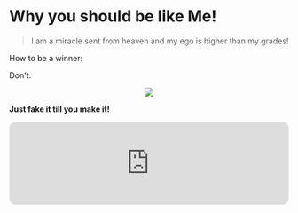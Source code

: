  
# **Why you should be like Me!**

>I am a miracle sent from heaven and my ego is higher than my grades!


How to be a winner:

Don't.
     
<p align="center"> <img src="https://i.pinimg.com/originals/74/c5/3b/74c53bd663df32539121d22bbb3a088d.jpg"/>
 

 **Just fake it till you make it!**
 
 

 


 
<iframe style="border-radius:12px" src="https://open.spotify.com/embed/track/5U5ToZKDyfVoXO9BUTVSuI?utm_source=generator" width="100%" frameBorder="0" allowfullscreen="" allow="autoplay; clipboard-write; encrypted-media; fullscreen; picture-in-picture" loading="lazy"></iframe>
